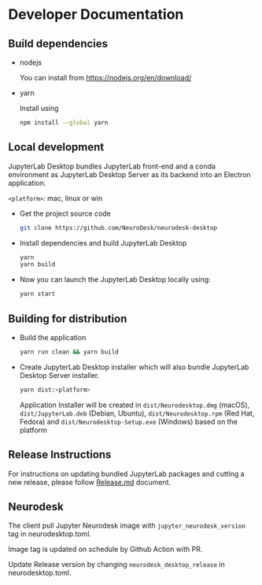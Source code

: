 # Developer Documentation

## Build dependencies

- nodejs

  You can install from https://nodejs.org/en/download/

- yarn

  Install using

  ```bash
  npm install --global yarn
  ```

## Local development

JupyterLab Desktop bundles JupyterLab front-end and a conda environment as JupyterLab Desktop Server as its backend into an Electron application.

`<platform>`: mac, linux or win

- Get the project source code

  ```bash
  git clone https://github.com/NeuroDesk/neurodesk-desktop
  ```

- Install dependencies and build JupyterLab Desktop

  ```bash
  yarn
  yarn build
  ```

- Now you can launch the JupyterLab Desktop locally using:

  ```bash
  yarn start
  ```

## Building for distribution

- Build the application

  ```bash
  yarn run clean && yarn build
  ```

- Create JupyterLab Desktop installer which will also bundle JupyterLab Desktop Server installer.

  ```bash
  yarn dist:<platform>
  ```

  Application Installer will be created in `dist/Neurodesktop.dmg` (macOS), `dist/JupyterLab.deb` (Debian, Ubuntu), `dist/Neurodesktop.rpm` (Red Hat, Fedora) and `dist/Neurodesktop-Setup.exe` (Windows) based on the platform

## Release Instructions

For instructions on updating bundled JupyterLab packages and cutting a new release, please follow [Release.md](Release.md) document.

## Neurodesk

The client pull Jupyter Neurodesk image with `jupyter_neurodesk_version` tag in neurodesktop.toml.

Image tag is updated on schedule by Github Action with PR.

Update Release version by changing `neurodesk_desktop_release` in neurodesktop.toml.
